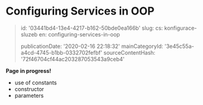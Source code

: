 Configuring Services in OOP
===========================

> id: '03441bd4-13e4-4217-b162-50bde0ea166b'
> slug:
> 	cs: konfigurace-sluzeb
> 	en: configuring-services-in-oop
> 
> publicationDate: '2020-02-16 22:18:32'
> mainCategoryId: '3e45c55a-a4cd-4745-b1bb-0332702fefbf'
> sourceContentHash: '72f46704cf44ac203287053543a9ceb4'

**Page in progress!**

- use of constants
- constructor
- parameters
